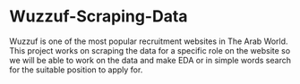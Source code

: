 # Wuzzuf-Scraping-Data
Wuzzuf is one of the most popular recruitment websites in The Arab World.
This project works on scraping the data for a specific role on the website so we will be able to work on the data and make EDA or in simple words search for the suitable position to apply for.  

